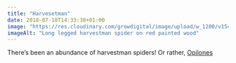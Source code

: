 ```yaml
---
title: "Harvesetman"
date: 2018-07-18T14:33:38+01:00
image: "https://res.cloudinary.com/growdigital/image/upload/w_1280/v1544297544/harvestman-28601253607.jpg"
imageAlt: "Long legged harvestman spider on red painted wood"
---
```


There’s been an abundance of harvestman spiders! Or rather, [Opilones](https://www.rspb.org.uk/birds-and-wildlife/wildlife-guides/other-garden-wildlife/insects-and-other-invertebrates/worms-slugs-spiders/harvestman)
